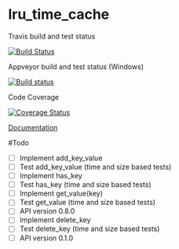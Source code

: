 # lru_time_cache 

Travis build and test status

[![Build Status](https://travis-ci.org/dirvine/lru_time_cache.svg?branch=master)](https://travis-ci.org/dirvine/lru_time_cache)


Appveyor build and test status (Windows)

[![Build status](https://ci.appveyor.com/api/projects/status/jsuo65sa631h0kav?svg=true)](https://ci.appveyor.com/project/dirvine/lru_time_cache)

Code Coverage

[![Coverage Status](https://coveralls.io/repos/dirvine/lru_time_cache/badge.svg)](https://coveralls.io/r/dirvine/lru_time_cache)


[Documentation](http://dirvine.github.io/lru_time_cache/)

#Todo

- [ ] Implement add_key_value
- [ ] Test add_key_value (time and size based tests)
- [ ] Implement has_key
- [ ] Test has_key (time and size based tests)
- [ ] Implement get_value(key)
- [ ] Test get_value (time and size based tests)
- [ ] API version 0.8.0
- [ ] Implement delete_key  
- [ ] Test delete_key (time and size based tests)
- [ ] API version 0.1.0
